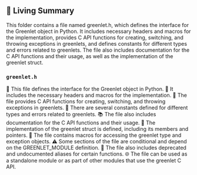

<!-- Living README Summary -->
## 🌳 Living Summary

This folder contains a file named greenlet.h, which defines the interface for the Greenlet object in Python. It includes necessary headers and macros for the implementation, provides C API functions for creating, switching, and throwing exceptions in greenlets, and defines constants for different types and errors related to greenlets. The file also includes documentation for the C API functions and their usage, as well as the implementation of the greenlet struct.


### `greenlet.h`

📝 This file defines the interface for the Greenlet object in Python.
🔧 It includes the necessary headers and macros for the implementation.
🔀 The file provides C API functions for creating, switching, and throwing exceptions in greenlets.
🔢 There are several constants defined for different types and errors related to greenlets.
📚 The file also includes documentation for the C API functions and their usage.
🧩 The implementation of the greenlet struct is defined, including its members and pointers.
🔗 The file contains macros for accessing the greenlet type and exception objects.
⚠️ Some sections of the file are conditional and depend on the GREENLET_MODULE definition.
🔬 The file also includes deprecated and undocumented aliases for certain functions.
🌐 The file can be used as a standalone module or as part of other modules that use the greenlet C API.

<!-- Living README Summary -->